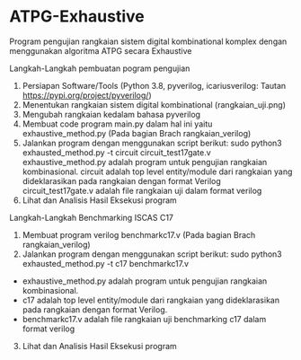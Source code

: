 # ATPG-Exhaustive
Program pengujian rangkaian sistem digital kombinational komplex dengan menggunakan algoritma ATPG secara Exhaustive

Langkah-Langkah pembuatan pogram pengujian
1. Persiapan Software/Tools (Python 3.8, pyverilog, icariusverilog: Tautan https://pypi.org/project/pyverilog/)
2. Menentukan rangkaian sistem digital kombinational (rangkaian_uji.png)
3. Mengubah rangkaian kedalam bahasa pyverilog
4. Membuat code program main.py dalam hal ini yaitu exhaustive_method.py (Pada bagian Brach rangkaian_verilog)
5. Jalankan program dengan menggunakan script berikut: sudo python3 exhausted_method.py -t circuit circuit_test17gate.v
exhaustive_method.py adalah program untuk pengujian rangkaian kombinasional.
circuit adalah top level entity/module dari rangkaian yang dideklarasikan pada rangkaian dengan format Verilog
circuit_test17gate.v adalah file rangkaian uji dalam format verilog
6. Lihat dan Analisis Hasil Eksekusi program


Langkah-Langkah Benchmarking ISCAS C17
1. Membuat program verilog benchmarkc17.v (Pada bagian Brach rangkaian_verilog)
2. Jalankan program dengan menggunakan script berikut: sudo python3 exhausted_method.py -t c17 benchmarkc17.v
- exhaustive_method.py adalah program untuk pengujian rangkaian kombinasional.
- c17 adalah top level entity/module dari rangkaian yang dideklarasikan pada rangkaian dengan format Verilog.
- benchmarkc17.v adalah file rangkaian uji benchmarking c17 dalam format verilog
3. Lihat dan Analisis Hasil Eksekusi program
